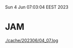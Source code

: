 Sun  4 Jun 07:03:04 EEST 2023
# JAM
<a href='./cache/202306/04_07.log'>./cache/202306/04_07.log</a>
